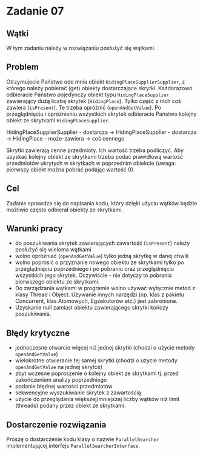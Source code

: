 # Zadanie 07

## Wątki

W tym zadaniu należy w rozwiązaniu posłużyć się wątkami.

## Problem

Otrzymujecie Państwo ode mnie obiekt `HidingPlaceSupplierSupplier`, z którego należy pobierać (get) obiekty dostarczające skrytki. Każdorazowo odbieracie Państwo pojedynczy obiekt typu `HidingPlaceSupplier` zawierający dużą liczbę skrytek (`HidingPlace`). Tylko część z nich coś zawiera (`isPresent`). Te trzeba opróżnić (`openAndGetValue`). Po przeglądnięciu i opróżnieniu wszystkich skrytek odbieracie Państwo kolejny obiekt ze skrytkami `HidingPlaceSupplier`.

HidingPlaceSupplierSupplier - dostarcza -> HidingPlaceSupplier - dostarcza -> HidingPlace - może-zawiera -> coś cennego

Skrytki zawierają cenne przedmioty. Ich wartość trzeba podliczyć. Aby uzyskać kolejny obiekt ze skrytkami trzeba podać prawidłową wartość przedmiotów ukrytych w skrytkach w poprzednim obiekcie (uwaga: pierwszy obiekt można pobrać podając wartość 0).

## Cel

Zadanie sprawdza się do napisania kodu, który dzięki użyciu wątków będzie możliwie często odbierał obiekty ze skrytkami.

## Warunki pracy

- do poszukiwania skrytek zawierających zawartość (`isPresent`) należy posłużyć się wieloma wątkami
- wolno opróżniać (`openAndGetValue`) tylko jedną skrytkę w danej chwili
- wolno poprosić o przyznanie nowego obiektu ze skrytkami tylko po przeglądnięciu poprzedniego i po pobraniu oraz przeglądnięciu wszystkich jego skrytek. Oczywiście - nie dotyczy to pobrania pierwszego obiektu ze skrytkami.
- Do zarządzania wątkami w programie wolno używać wyłącznie metod z klasy Thread i Object. Używanie innych narzędzi (np. klas z pakietu Concurrent, klas Atomowych, Egzekutorów etc.) jest zabronione.
- Uzyskanie null zamiast obiektu zawierającego skrytki kończy poszukiwania.

## Błędy krytyczne

- jednoczesne otwarcie więcej niż jednej skrytki (chodzi o użycie metody `openAndGetValue`)
- wielokrotne otwieranie tej samej skrytki (chodzi o użycie metody `openAndGetValue` na jednej skrytce)
- zbyt wczesne poproszenie o kolejny obiekt ze skrytkami tj. przed zakończeniem analizy poprzedniego
- podanie błędnej wartości przedmiotów
- sekwencyjne wyszukiwanie skrytek z zawartością
- użycie do przeglądania większej/mniejszej liczby wątków niż limit (threads) podany przez obiekt ze skrytkami.

## Dostarczenie rozwiązania

Proszę o dostarczenie kodu klasy o nazwie `ParallelSearcher` implementującej interfejs `ParallelSearcherInterface`.
